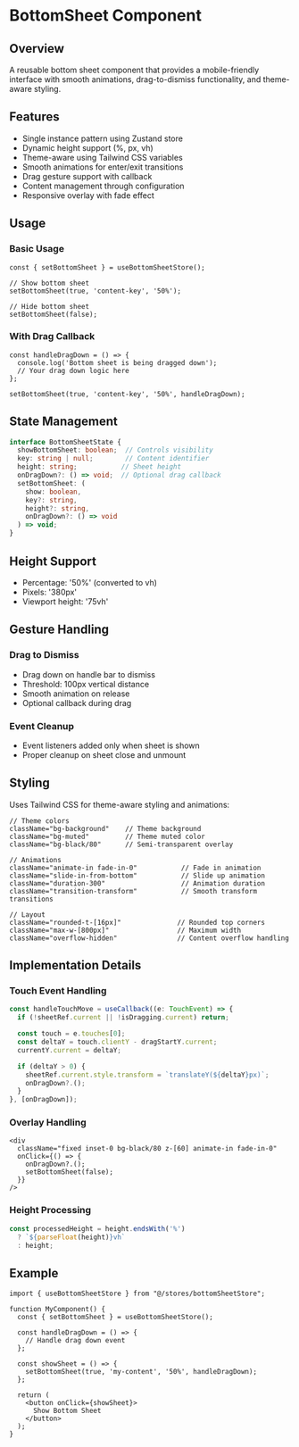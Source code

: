 # BottomSheet Component

## Overview
A reusable bottom sheet component that provides a mobile-friendly interface with smooth animations, drag-to-dismiss functionality, and theme-aware styling.

## Features
- Single instance pattern using Zustand store
- Dynamic height support (%, px, vh)
- Theme-aware using Tailwind CSS variables
- Smooth animations for enter/exit transitions
- Drag gesture support with callback
- Content management through configuration
- Responsive overlay with fade effect

## Usage

### Basic Usage
```tsx
const { setBottomSheet } = useBottomSheetStore();

// Show bottom sheet
setBottomSheet(true, 'content-key', '50%');

// Hide bottom sheet
setBottomSheet(false);
```

### With Drag Callback
```tsx
const handleDragDown = () => {
  console.log('Bottom sheet is being dragged down');
  // Your drag down logic here
};

setBottomSheet(true, 'content-key', '50%', handleDragDown);
```

## State Management

```typescript
interface BottomSheetState {
  showBottomSheet: boolean;  // Controls visibility
  key: string | null;        // Content identifier
  height: string;           // Sheet height
  onDragDown?: () => void;  // Optional drag callback
  setBottomSheet: (
    show: boolean, 
    key?: string, 
    height?: string,
    onDragDown?: () => void
  ) => void;
}
```

## Height Support
- Percentage: '50%' (converted to vh)
- Pixels: '380px'
- Viewport height: '75vh'

## Gesture Handling

### Drag to Dismiss
- Drag down on handle bar to dismiss
- Threshold: 100px vertical distance
- Smooth animation on release
- Optional callback during drag

### Event Cleanup
- Event listeners added only when sheet is shown
- Proper cleanup on sheet close and unmount

## Styling
Uses Tailwind CSS for theme-aware styling and animations:
```tsx
// Theme colors
className="bg-background"    // Theme background
className="bg-muted"         // Theme muted color
className="bg-black/80"      // Semi-transparent overlay

// Animations
className="animate-in fade-in-0"           // Fade in animation
className="slide-in-from-bottom"           // Slide up animation
className="duration-300"                   // Animation duration
className="transition-transform"           // Smooth transform transitions

// Layout
className="rounded-t-[16px]"              // Rounded top corners
className="max-w-[800px]"                 // Maximum width
className="overflow-hidden"               // Content overflow handling
```

## Implementation Details

### Touch Event Handling
```typescript
const handleTouchMove = useCallback((e: TouchEvent) => {
  if (!sheetRef.current || !isDragging.current) return;

  const touch = e.touches[0];
  const deltaY = touch.clientY - dragStartY.current;
  currentY.current = deltaY;

  if (deltaY > 0) {
    sheetRef.current.style.transform = `translateY(${deltaY}px)`;
    onDragDown?.();
  }
}, [onDragDown]);
```

### Overlay Handling
```tsx
<div
  className="fixed inset-0 bg-black/80 z-[60] animate-in fade-in-0"
  onClick={() => {
    onDragDown?.();
    setBottomSheet(false);
  }}
/>
```

### Height Processing
```typescript
const processedHeight = height.endsWith('%') 
  ? `${parseFloat(height)}vh` 
  : height;
```

## Example

```tsx
import { useBottomSheetStore } from "@/stores/bottomSheetStore";

function MyComponent() {
  const { setBottomSheet } = useBottomSheetStore();

  const handleDragDown = () => {
    // Handle drag down event
  };

  const showSheet = () => {
    setBottomSheet(true, 'my-content', '50%', handleDragDown);
  };

  return (
    <button onClick={showSheet}>
      Show Bottom Sheet
    </button>
  );
}
